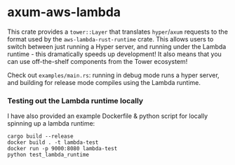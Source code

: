 # axum-aws-lambda

This crate provides a `tower::Layer` that translates `hyper`/`axum` requests to the format used by the `aws-lambda-rust-runtime` crate. This allows users to switch between just running a Hyper server, and running under the Lambda runtime - this dramatically speeds up development! It also means that you can use off-the-shelf components from the Tower ecosystem!

Check out `examples/main.rs`: running in debug mode runs a hyper server, and building for release mode compiles using the Lambda runtime.

### Testing out the Lambda runtime locally

I have also provided an example Dockerfile & python script for locally spinning up a lambda runtime:
```
cargo build --release
docker build . -t lambda-test
docker run -p 9000:8080 lambda-test
python test_lambda_runtime
```
